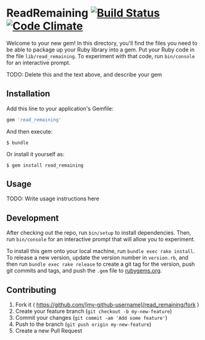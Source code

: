 # ReadRemaining  [![Build Status](https://travis-ci.org/rpossan/read_remaining.svg?branch=master)](https://travis-ci.org/rpossan/read_remaining) [![Code Climate](https://codeclimate.com/github/rpossan/read_remaining/badges/gpa.svg)](https://codeclimate.com/github/rpossan/read_remaining)



Welcome to your new gem! In this directory, you'll find the files you need to be able to package up your Ruby library into a gem. Put your Ruby code in the file `lib/read_remaining`. To experiment with that code, run `bin/console` for an interactive prompt.

TODO: Delete this and the text above, and describe your gem

## Installation

Add this line to your application's Gemfile:

```ruby
gem 'read_remaining'
```

And then execute:

    $ bundle

Or install it yourself as:

    $ gem install read_remaining

## Usage

TODO: Write usage instructions here

## Development

After checking out the repo, run `bin/setup` to install dependencies. Then, run `bin/console` for an interactive prompt that will allow you to experiment.

To install this gem onto your local machine, run `bundle exec rake install`. To release a new version, update the version number in `version.rb`, and then run `bundle exec rake release` to create a git tag for the version, push git commits and tags, and push the `.gem` file to [rubygems.org](https://rubygems.org).

## Contributing

1. Fork it ( https://github.com/[my-github-username]/read_remaining/fork )
2. Create your feature branch (`git checkout -b my-new-feature`)
3. Commit your changes (`git commit -am 'Add some feature'`)
4. Push to the branch (`git push origin my-new-feature`)
5. Create a new Pull Request
